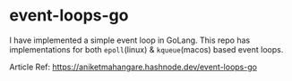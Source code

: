 # event-loops-go
I have implemented a simple event loop in GoLang. This repo has implementations for both `epoll`(linux) & `kqueue`(macos) based event loops. 

Article Ref: https://aniketmahangare.hashnode.dev/event-loops-go 
